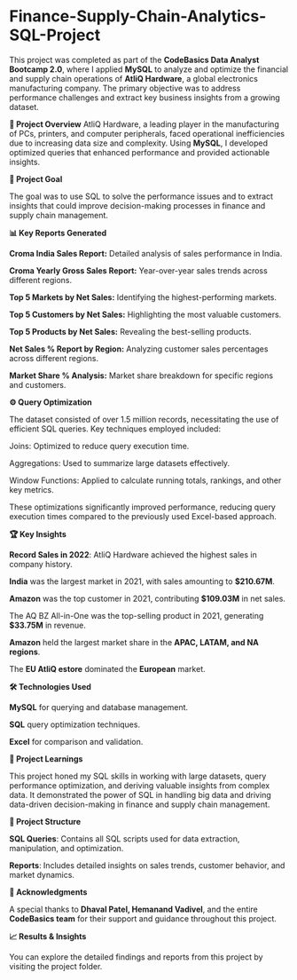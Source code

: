 # Finance-Supply-Chain-Analytics-SQL-Project

This project was completed as part of the **CodeBasics Data Analyst Bootcamp 2.0**, where I applied **MySQL** to analyze and optimize the financial and supply chain operations of **AtliQ Hardware**, a global electronics manufacturing company. The primary objective was to address performance challenges and extract key business insights from a growing dataset.

**📁 Project Overview**
AtliQ Hardware, a leading player in the manufacturing of PCs, printers, and computer peripherals, faced operational inefficiencies due to increasing data size and complexity. Using **MySQL**, I developed optimized queries that enhanced performance and provided actionable insights.

**🎯 Project Goal**

The goal was to use SQL to solve the performance issues and to extract insights that could improve decision-making processes in finance and supply chain management.

**📊 Key Reports Generated**

**Croma India Sales Report:** Detailed analysis of sales performance in India.

**Croma Yearly Gross Sales Report:** Year-over-year sales trends across different regions.

**Top 5 Markets by Net Sales:** Identifying the highest-performing markets.

**Top 5 Customers by Net Sales:** Highlighting the most valuable customers.

**Top 5 Products by Net Sales:** Revealing the best-selling products.

**Net Sales % Report by Region:** Analyzing customer sales percentages across different regions.

**Market Share % Analysis:** Market share breakdown for specific regions and customers.

**⚙️ Query Optimization**

The dataset consisted of over 1.5 million records, necessitating the use of efficient SQL queries. Key techniques employed included:

Joins: Optimized to reduce query execution time.

Aggregations: Used to summarize large datasets effectively.

Window Functions: Applied to calculate running totals, rankings, and other key metrics.

These optimizations significantly improved performance, reducing query execution times compared to the previously used Excel-based approach.

**🏆 Key Insights**

**Record Sales in 2022**: AtliQ Hardware achieved the highest sales in company history.

**India** was the largest market in 2021, with sales amounting to **$210.67M**.

**Amazon** was the top customer in 2021, contributing **$109.03M** in net sales.

The AQ BZ All-in-One was the top-selling product in 2021, generating **$33.75M** in revenue.

**Amazon** held the largest market share in the **APAC, LATAM, and NA regions**.

The **EU AtliQ estore** dominated the **European** market.

**🛠 Technologies Used**

**MySQL** for querying and database management.

**SQL** query optimization techniques.

**Excel** for comparison and validation.

**🚀 Project Learnings**

This project honed my SQL skills in working with large datasets, query performance optimization, and deriving valuable insights from complex data. It demonstrated the power of SQL in handling big data and driving data-driven decision-making in finance and supply chain management.

**📂 Project Structure**

**SQL Queries**: Contains all SQL scripts used for data extraction, manipulation, and optimization.

**Reports**: Includes detailed insights on sales trends, customer behavior, and market dynamics.

**📎 Acknowledgments**

A special thanks to **Dhaval Patel, Hemanand Vadivel**, and the entire **CodeBasics team** for their support and guidance throughout this project.

**📈 Results & Insights**

You can explore the detailed findings and reports from this project by visiting the project folder.
